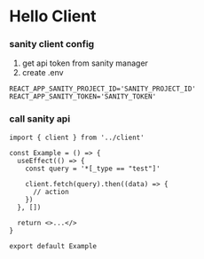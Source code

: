 # Hello Client

### sanity client config
1. get api token from sanity manager
2. create .env
```
REACT_APP_SANITY_PROJECT_ID='SANITY_PROJECT_ID'
REACT_APP_SANITY_TOKEN='SANITY_TOKEN'
```

### call sanity api
```
import { client } from '../client'

const Example = () => {
  useEffect(() => {
    const query = '*[_type == "test"]'

    client.fetch(query).then((data) => {
      // action 
    })
  }, [])

  return <>...</>
}

export default Example
```